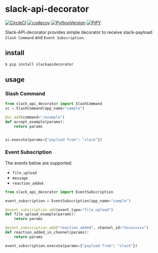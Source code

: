# slack-api-decorator

[![CircleCI](https://circleci.com/gh/gsy0911/slack-api-decorator.svg?style=svg&circle-token=25c5e4396ea45aae79973f632de183ca4090d103)](https://circleci.com/gh/gsy0911/slack-api-decorator)
[![codecov](https://codecov.io/gh/gsy0911/slack-api-decorator/branch/master/graph/badge.svg)](https://codecov.io/gh/gsy0911/slack-api-decorator)
[![PythonVersion](https://img.shields.io/badge/python-3.6|3.7|3.8-blue.svg)](https://www.python.org/downloads/release/python-377/)
[![PiPY](https://img.shields.io/badge/pypi-0.1.0-blue.svg)](https://pypi.org/project/slackapidecorator/)

Slack-API-decorator provides simple decorator to receive slack-payload: `Slash Command` and `Event Subscription`. 

## install

```bash
$ pip install slackapidecorator
```

## usage

### Slash Command

```python
from slack_api_decorator import SlashCommand 
sc = SlashCommand(app_name="sample")

@sc.add(command="/example")
def accept_example(params):
    return params


sc.execute(params={"payload from": "slack"})
```

### Event Subscription

The events below are supported:

* `file_upload`
* `message`
* `reaction_added`

```python
from slack_api_decorator import EventSubscription

event_subscription = EventSubscription(app_name="sample")

@event_subscription.add(event_type="file_upload")
def file_upload_example(params):
    return params

@event_subscription.add("reaction_added", channel_id="Uxxxxxxxx")
def reaction_added_in_channel(params):
    return params

event_subscription.execute(params={"payload from": "slack"})
```